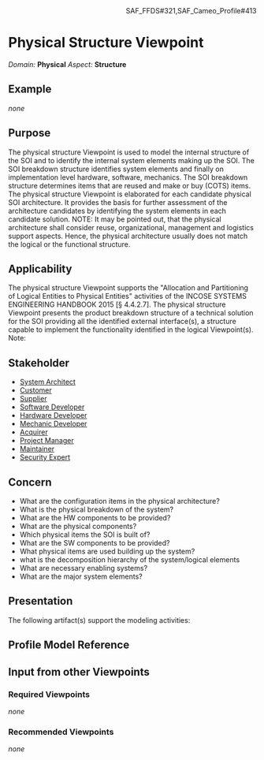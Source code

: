 <div align="right">SAF_FFDS#321,SAF_Cameo_Profile#413</div>

# Physical Structure Viewpoint
*Domain:* **Physical** *Aspect:* **Structure**
## Example
*none*
## Purpose
The physical structure Viewpoint is used to model the internal structure of the SOI and to identify the internal system elements making up the SOI. The SOI breakdown structure identifies system elements and finally on implementation level hardware, software, mechanics. The SOI breakdown structure determines items that are reused and make or buy (COTS) items. 
The physical structure Viewpoint is elaborated for each candidate physical SOI architecture. It provides the basis for further assessment of the architecture candidates by identifying the system elements in each candidate solution.
NOTE: It may be pointed out, that the physical architecture shall consider reuse, organizational, management and logistics support aspects. Hence, the physical architecture usually does not match the logical or the functional structure.
## Applicability
The physical structure Viewpoint supports the "Allocation and Partitioning of Logical Entities to Physical Entities" activities of the INCOSE SYSTEMS ENGINEERING HANDBOOK 2015 [§ 4.4.2.7]. The physical structure Viewpoint presents the product breakdown structure of a technical solution for the SOI providing all the identified external interface(s), a structure capable to implement the functionality identified in the logical Viewpoint(s).
Note:
## Stakeholder
* [System Architect](../stakeholders.md#System-Architect)
* [Customer](../stakeholders.md#Customer)
* [Supplier](../stakeholders.md#Supplier)
* [Software Developer](../stakeholders.md#Software-Developer)
* [Hardware Developer](../stakeholders.md#Hardware-Developer)
* [Mechanic Developer](../stakeholders.md#Mechanic-Developer)
* [Acquirer](../stakeholders.md#Acquirer)
* [Project Manager](../stakeholders.md#Project-Manager)
* [Maintainer](../stakeholders.md#Maintainer)
* [Security Expert](../stakeholders.md#Security-Expert)
## Concern
* What are the configuration items in the physical architecture?
* What is the physical breakdown of the system?
* What are the HW components to be provided?
* What are the physical components?
* Which physical items the SOI is built of?
* What are the SW components to be provided?
* What physical items are used building up the system?
* what is the decomposition hierarchy of the system/logical elements
* What are necessary enabling systems?
* What are the major system elements?
## Presentation
The following artifact(s) support the modeling activities:

## Profile Model Reference
## Input from other Viewpoints
### Required Viewpoints
*none*
### Recommended Viewpoints
*none*
